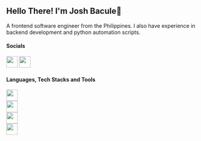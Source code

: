## Hello There! I'm Josh Bacule👋

A frontend software engineer from the Philippines. I also have experience in backend development and python automation scripts.

#### Socials
<a href="https://www.linkedin.com/in/jbacule" target="_blank" style="text-decoration:none;">
  <img height="30" src="https://skillicons.dev/icons?i=linkedin" />
</a>
<a href="http://www.twitter.com/jbaculedev" target="_blank" style="text-decoration:none;">
  <img height="30" src="https://skillicons.dev/icons?i=twitter" />
</a>

#### Languages, Tech Stacks and Tools
<p align="left">
  <img height="30" src="https://skillicons.dev/icons?i=js,ts,python" /><br />
  <img height="30" src="https://skillicons.dev/icons?i=html,css,react,next,vue,nuxt,vite,tailwindcss" /><br />
  <img height="30" src="https://skillicons.dev/icons?i=express,graphql,postgres,mysql,mongodb,prisma" /><br />
  <img height="30" src="https://skillicons.dev/icons?i=vscode,notion,postman,git" />
</p>
